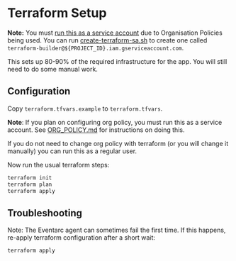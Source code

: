# Terraform Setup

**Note:** You must [run this as a service account](https://cloud.google.com/blog/topics/developers-practitioners/using-google-cloud-service-account-impersonation-your-terraform-code) due to Organisation Policies being used. You can run [create-terraform-sa.sh](./create-terraform-sa.sh) to create one called `terraform-builder@${PROJECT_ID}.iam.gserviceaccount.com`.

This sets up 80-90% of the required infrastructure for the app. You will still need to do some manual work.

## Configuration

Copy `terraform.tfvars.example` to `terraform.tfvars`.

**Note**: If you plan on configuring org policy, you must run this as a service account. See [ORG_POLICY.md](ORG_POLICY.md) for instructions on doing this.

If you do not need to change org policy with terraform (or you will change it manually) you can run this as a regular user.

Now run the usual terraform steps:

```sh
terraform init
terraform plan
terraform apply
```

## Troubleshooting

Note: The Eventarc agent can sometimes fail the first time. If this happens, re-apply terraform configuration after a short wait:

```sh
terraform apply
```
